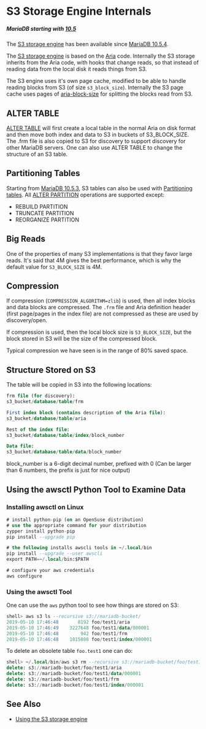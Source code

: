 # S3 Storage Engine Internals

##### MariaDB starting with [10.5](/kb/en/what-is-mariadb-105/)

The [S3 storage engine](/columns-storage-engines-and-plugins/storage-engines/s3-storage-engine) has been available since [MariaDB 10.5.4](/kb/en/mariadb-1054-release-notes/).

The [S3 storage engine](/columns-storage-engines-and-plugins/storage-engines/s3-storage-engine) is based on the [Aria](/columns-storage-engines-and-plugins/storage-engines/aria/aria-storage-engine) code.
Internally the S3 storage inherits from the Aria code, with hooks
that change reads, so that instead of reading data from the local disk it
reads things from S3.

The S3 engine uses it's own page cache, modified to be able to handle reading blocks from S3 (of size `s3_block_size`). Internally the S3 page cache uses pages of [aria-block-size](/kb/en/aria-system-variables/#aria_block_size) for splitting the blocks read from S3.

## ALTER TABLE

[ALTER TABLE](/sql-statements-structure/sql-statements/data-definition/alter/alter-table) will first create a local table in the normal Aria on disk
format and then move both index and data to S3 in buckets of S3_BLOCK_SIZE.
The .frm file is also copied to S3 for discovery to support discovery for
other MariaDB servers.
One can also use ALTER TABLE to change the structure of an S3 table.

## Partitioning Tables

Starting from [MariaDB 10.5.3](/kb/en/mariadb-1053-release-notes/), S3 tables can also be used with [Partitioning tables](/mariadb-administration/partitioning-tables).
All [ALTER PARTITION](/sql-statements-structure/sql-statements/data-definition/alter/alter-table) operations are supported except:

- REBUILD PARTITION
- TRUNCATE PARTITION
- REORGANIZE PARTITION

## Big Reads

One of the properties of many S3 implementations is that they favor large
reads. It's said that 4M gives the best performance, which is why the
default value for `S3_BLOCK_SIZE` is 4M.

## Compression

If compression (`COMPRESSION_ALGORITHM=zlib`) is used, then all index blocks and data blocks are compressed. The `.frm` file and Aria definition header (first page/pages in the index file) are not compressed as these are used by discovery/open.

If compression is used, then the local block size is `S3_BLOCK_SIZE`, but the block stored in S3 will be the size of the compressed block.

Typical compression we have seen is in the range of 80% saved space.

## Structure Stored on S3

The table will be copied in S3 into the following locations:

```sql
frm file (for discovery):
s3_bucket/database/table/frm

First index block (contains description of the Aria file):
s3_bucket/database/table/aria

Rest of the index file:
s3_bucket/database/table/index/block_number

Data file:
s3_bucket/database/table/data/block_number
```

block_number is a 6-digit decimal number, prefixed with 0
(Can be larger than 6 numbers, the prefix is just for nice output)

## Using the awsctl Python Tool to Examine Data

### Installing awsctl on Linux

```sql
# install python-pip (on an OpenSuse distribution)
# use the appropriate command for your distribution
zypper install python-pip
pip install --upgrade pip

# the following installs awscli tools in ~/.local/bin
pip install --upgrade --user awscli
export PATH=~/.local/bin:$PATH

# configure your aws credentials
aws configure
```

### Using the awsctl Tool

One can use the `aws` python tool to see how things are stored on S3:

```sql
shell> aws s3 ls --recursive s3://mariadb-bucket/
2019-05-10 17:46:48       8192 foo/test1/aria
2019-05-10 17:46:49    3227648 foo/test1/data/000001
2019-05-10 17:46:48        942 foo/test1/frm
2019-05-10 17:46:48    1015808 foo/test1/index/000001
```

To delete an obsolete table `foo.test1` one can do:

```sql
shell> ~/.local/bin/aws s3 rm --recursive s3://mariadb-bucket/foo/test1
delete: s3://mariadb-bucket/foo/test1/aria
delete: s3://mariadb-bucket/foo/test1/data/000001
delete: s3://mariadb-bucket/foo/test1/frm
delete: s3://mariadb-bucket/foo/test1/index/000001
```

## See Also

- [Using the S3 storage engine](/columns-storage-engines-and-plugins/storage-engines/s3-storage-engine/using-the-s3-storage-engine)